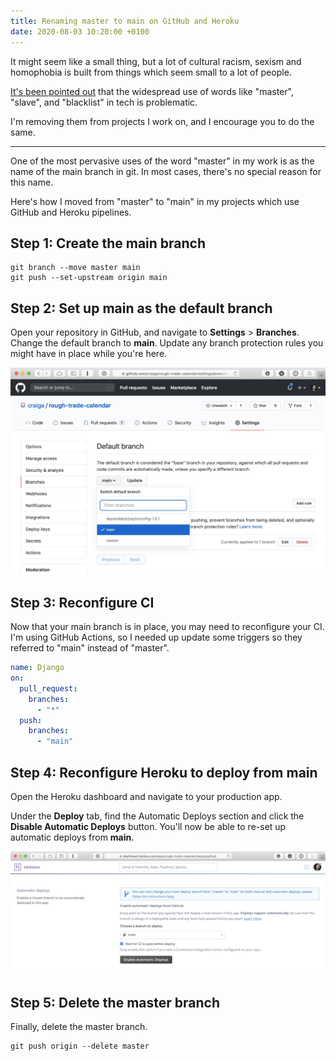 ```yaml
---
title: Renaming master to main on GitHub and Heroku
date: 2020-08-03 10:20:00 +0100
---
```


It might seem like a small thing, but a lot of cultural racism, sexism and homophobia is built from things which seem small to a lot of people.

[It's been pointed out](https://twitter.com/Una/status/1271180494944829441) that the widespread use of words like "master", "slave", and "blacklist" in tech is problematic.

I'm removing them from projects I work on, and I encourage you to do the same.

---

One of the most pervasive uses of the word "master" in my work is as the name of the main branch in git. In most cases, there's no special reason for this name.

Here's how I moved from "master" to "main" in my projects which use GitHub and Heroku pipelines.

## Step 1: Create the main branch

```
git branch --move master main
git push --set-upstream origin main
```

## Step 2: Set up main as the default branch

Open your repository in GitHub, and navigate to **Settings** > **Branches**. Change the default branch to **main**. Update any branch protection rules you might have in place while you're here.

![Switching from master to main in GitHub](/assets/rename-master-to-main-github-heroku/github.jpg)

## Step 3: Reconfigure CI

Now that your main branch is in place, you may need to reconfigure your CI. I'm using GitHub Actions, so I needed up update some triggers so they referred to "main" instead of "master".

```yaml
name: Django
on:
  pull_request:
    branches:
      - "*"
  push:
    branches:
      - "main"
```

## Step 4: Reconfigure Heroku to deploy from main

Open the Heroku dashboard and navigate to your production app.

Under the **Deploy** tab, find the Automatic Deploys section and click the **Disable Automatic Deploys** button. You'll now be able to re-set up automatic deploys from **main**.

![Switching from master to main in Heroku](/assets/rename-master-to-main-github-heroku/heroku.jpg)

## Step 5: Delete the master branch

Finally, delete the master branch.

```
git push origin --delete master
```

